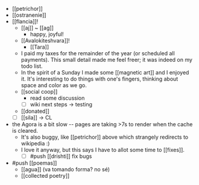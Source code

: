 - [[petrichor]]
- [[ostranenie]]
- [[flancia]]!
  - [[aj]] ~ [[ag]]
    - happy, joyful!
  - [[Avalokiteshvara]]!
    - [[Tara]]
  - I paid my taxes for the remainder of the year (or scheduled all payments). This small detail made me feel freer; it was indeed on my todo list.
  - In the spirit of a Sunday I made some [[magnetic art]] and I enjoyed it. It's interesting to do things with one's fingers, thinking about space and color as we go.
  - [[social coop]]
    - read some discussion
    - [ ] wiki next steps -> testing
  - [[donated]]
  - [ ] [[sila]] -> CL
- the Agora is a bit slow -- pages are taking >7s to render when the cache is cleared.
  - It's also buggy, like [[petrichor]] above which strangely redirects to wikipedia :)
  - I love it anyway, but this says I have to allot some time to [[fixes]].
    - [ ] #push [[drishti]] fix bugs
- #push [[poemas]]
  - [[agua]] (va tomando forma? no sé)
  - [[collected poetry]]

